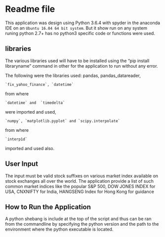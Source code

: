 ﻿Readme file
===========

This application was design using Python 3.6.4 with spyder in the anaconda IDE on an `Ubuntu 16.04 64 bit system`. But it show run on any system runing python 2.7+ has no python3 specific code or functions were used.

libraries
----------

The various libraries used will have to be installed using the “pip install libraryname” command in other for the application to run without any error.

The following were the libraries used:
pandas, pandas_datareader,

    `fix_yahoo_finance`, `datetime`

from where

    `datetime` and  `timedelta`

were imported and used,

    `numpy`, `matplotlib.pyplot` and `scipy.interpolate`

from where

    `interp1d`

imported and used also.

User Input
----------

The input must be valid stock suffixes on various market index available on stock exchanges all over the world. The application provide a list of such common market indices like the popular S&P 500, DOW JONES INDEX for USA, CNXNIFTY for India, HANGSENG Index for Hong Kong for guidance

How to Run the Application
--------------------------

A python shebang is include at the top of the script and thus can be ran from the commandline by specifying the python version and the path to the environment where the python executable is located.